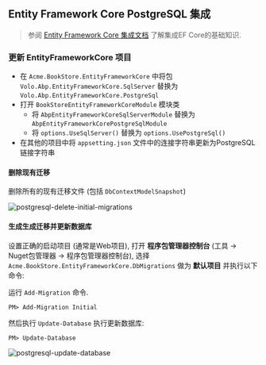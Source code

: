 ## Entity Framework Core PostgreSQL 集成

> 参阅 [Entity Framework Core 集成文档](../Entity-Framework-Core.md) 了解集成EF Core的基础知识.

### 更新 EntityFrameworkCore 项目

- 在 `Acme.BookStore.EntityFrameworkCore` 中将包 `Volo.Abp.EntityFrameworkCore.SqlServer` 替换为 `Volo.Abp.EntityFrameworkCore.PostgreSql` 
- 打开 `BookStoreEntityFrameworkCoreModule` 模块类
  - 将 `AbpEntityFrameworkCoreSqlServerModule` 替换为 `AbpEntityFrameworkCorePostgreSqlModule`
  - 将 `options.UseSqlServer()` 替换为 `options.UsePostgreSql()`
- 在其他的项目中将 `appsetting.json` 文件中的连接字符串更新为PostgreSQL链接字符串

#### 删除现有迁移

删除所有的现有迁移文件 (包括 `DbContextModelSnapshot`)

![postgresql-delete-initial-migrations](images/postgresql-delete-initial-migrations.png)

#### 生成生成迁移并更新数据库

设置正确的启动项目 (通常是Web项目),
打开 **程序包管理器控制台** (工具 -> Nuget包管理器 -> 程序包管理器控制台), 选择 `Acme.BookStore.EntityFrameworkCore.DbMigrations` 做为 **默认项目** 并执行以下命令:

运行 `Add-Migration` 命令.
````
PM> Add-Migration Initial
````

然后执行 `Update-Database` 执行更新数据库:

````
PM> Update-Database
````

![postgresql-update-database](images/postgresql-update-database.png)
